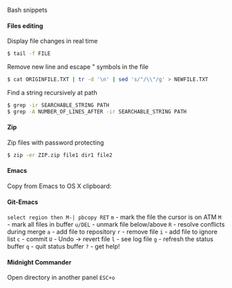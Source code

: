 Bash snippets


#### Files editing 
Display file changes in real time
```bash
$ tail -f FILE
```
Remove new line and escape " symbols in the file
```bash
$ cat ORIGINFILE.TXT | tr -d '\n' | sed 's/"/\\"/g' > NEWFILE.TXT
```

Find a string recursively at path
```bash
$ grep -ir SEARCHABLE_STRING PATH
$ grep -A NUMBER_OF_LINES_AFTER -ir SEARCHABLE_STRING PATH
```

#### Zip
Zip files with password protecting
```bash
$ zip -er ZIP.zip file1 dir1 file2
```

#### Emacs
Copy from Emacs to OS X clipboard:

#### Git-Emacs
`select region then M-| pbcopy RET`
`m` - mark the file the cursor is on ATM
`M` - mark all files in buffer
`u/DEL` - unmark file below/above
`R` - resolve conflicts during merge
`a` - add file to repository
`r` - remove file
`i` - add file to ignore list
`c` - commit
`U` - Undo -> revert file
`l` - see log file
`g` - refresh the status buffer
`q` - quit status buffer
`?` - get help!

#### Midnight Commander
Open directory in another panel `ESC+o`




